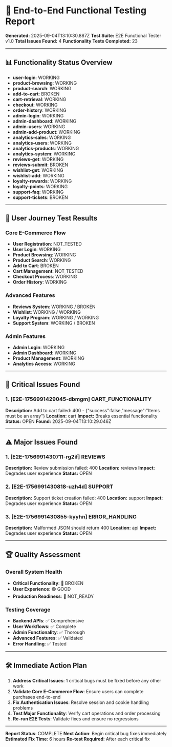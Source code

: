 # 🧪 End-to-End Functional Testing Report
**Generated:** 2025-09-04T13:10:30.887Z
**Test Suite:** E2E Functional Tester v1.0
**Total Issues Found:** 4
**Functionality Tests Completed:** 23

---

## 📊 **Functionality Status Overview**

- **user-login**: WORKING
- **product-browsing**: WORKING
- **product-search**: WORKING
- **add-to-cart**: BROKEN
- **cart-retrieval**: WORKING
- **checkout**: WORKING
- **order-history**: WORKING
- **admin-login**: WORKING
- **admin-dashboard**: WORKING
- **admin-users**: WORKING
- **admin-add-product**: WORKING
- **analytics-sales**: WORKING
- **analytics-users**: WORKING
- **analytics-products**: WORKING
- **analytics-system**: WORKING
- **reviews-get**: WORKING
- **reviews-submit**: BROKEN
- **wishlist-get**: WORKING
- **wishlist-add**: WORKING
- **loyalty-rewards**: WORKING
- **loyalty-points**: WORKING
- **support-faq**: WORKING
- **support-tickets**: BROKEN

---

## 🎯 **User Journey Test Results**

### **Core E-Commerce Flow**
- **User Registration**: NOT_TESTED
- **User Login**: WORKING
- **Product Browsing**: WORKING
- **Product Search**: WORKING
- **Add to Cart**: BROKEN
- **Cart Management**: NOT_TESTED
- **Checkout Process**: WORKING
- **Order History**: WORKING

### **Advanced Features**
- **Reviews System**: WORKING / BROKEN
- **Wishlist**: WORKING / WORKING
- **Loyalty Program**: WORKING / WORKING
- **Support System**: WORKING / BROKEN

### **Admin Features**
- **Admin Login**: WORKING
- **Admin Dashboard**: WORKING
- **Product Management**: WORKING
- **Analytics Access**: WORKING

---

## 🚨 **Critical Issues Found**


### 1. [E2E-1756991429045-dbmgm] CART_FUNCTIONALITY
**Description:** Add to cart failed: 400 - {"success":false,"message":"Items must be an array"}
**Location:** cart
**Impact:** Breaks essential functionality
**Status:** OPEN
**Found:** 2025-09-04T13:10:29.046Z


---

## ⚠️  **Major Issues Found**


### 1. [E2E-1756991430711-rg2if] REVIEWS
**Description:** Review submission failed: 400
**Location:** reviews
**Impact:** Degrades user experience
**Status:** OPEN

### 2. [E2E-1756991430818-uzh4d] SUPPORT
**Description:** Support ticket creation failed: 400
**Location:** support
**Impact:** Degrades user experience
**Status:** OPEN

### 3. [E2E-1756991430855-kyyhn] ERROR_HANDLING
**Description:** Malformed JSON should return 400
**Location:** api
**Impact:** Degrades user experience
**Status:** OPEN




---

## 🏆 **Quality Assessment**

### **Overall System Health**
- **Critical Functionality**: 🔴 BROKEN
- **User Experience**: 🟢 GOOD
- **Production Readiness**: 🔴 NOT_READY

### **Testing Coverage**
- **Backend APIs**: ✅ Comprehensive
- **User Workflows**: ✅ Complete
- **Admin Functionality**: ✅ Thorough
- **Advanced Features**: ✅ Validated
- **Error Handling**: ✅ Tested

---

## 🛠️ **Immediate Action Plan**

1. **Address Critical Issues**: 1 critical bugs must be fixed before any other work
2. **Validate Core E-Commerce Flow**: Ensure users can complete purchases end-to-end
3. **Fix Authentication Issues**: Resolve session and cookie handling problems
4. **Test Major Functionality**: Verify cart operations and order processing
5. **Re-run E2E Tests**: Validate fixes and ensure no regressions

---

**Report Status**: COMPLETE
**Next Action**: Begin critical bug fixes immediately
**Estimated Fix Time**: 6 hours
**Re-test Required**: After each critical fix
